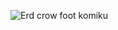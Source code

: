 ![Erd crow foot komiku](https://user-images.githubusercontent.com/100655325/175806750-55f6fe71-5c72-4b60-9328-badff6350bab.png)

